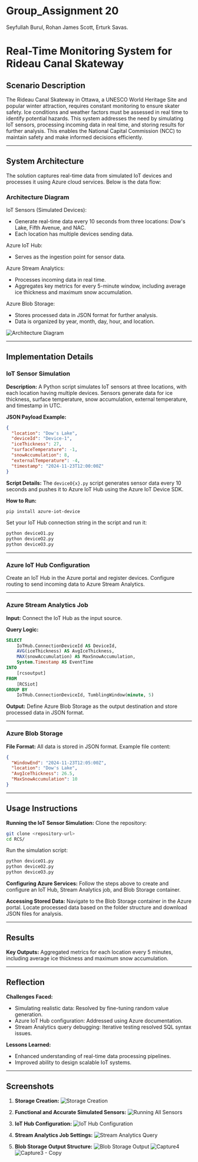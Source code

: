 # Group_Assignment 20
Seyfullah Burul,
Rohan James Scott,
Erturk Savas.

# Real-Time Monitoring System for Rideau Canal Skateway

## **Scenario Description**
The Rideau Canal Skateway in Ottawa, a UNESCO World Heritage Site and popular winter attraction, requires constant monitoring to ensure skater safety. Ice conditions and weather factors must be assessed in real time to identify potential hazards. This system addresses the need by simulating IoT sensors, processing incoming data in real time, and storing results for further analysis. This enables the National Capital Commission (NCC) to maintain safety and make informed decisions efficiently.

---

## **System Architecture**
The solution captures real-time data from simulated IoT devices and processes it using Azure cloud services. Below is the data flow:

### **Architecture Diagram**

IoT Sensors (Simulated Devices):
- Generate real-time data every 10 seconds from three locations: Dow's Lake, Fifth Avenue, and NAC.
- Each location has multiple devices sending data.

Azure IoT Hub:
- Serves as the ingestion point for sensor data.

Azure Stream Analytics:
- Processes incoming data in real time.
- Aggregates key metrics for every 5-minute window, including average ice thickness and maximum snow accumulation.

Azure Blob Storage:
- Stores processed data in JSON format for further analysis.
- Data is organized by year, month, day, hour, and location.

![Architecture Diagram](https://github.com/user-attachments/assets/7bac241b-1ed8-492a-a075-09281d8f9a67)

---

## **Implementation Details**

### **IoT Sensor Simulation**

**Description:**
A Python script simulates IoT sensors at three locations, with each location having multiple devices. Sensors generate data for ice thickness, surface temperature, snow accumulation, external temperature, and timestamp in UTC.

**JSON Payload Example:**
```json
{
  "location": "Dow's Lake",
  "deviceId": "Device-1",
  "iceThickness": 27,
  "surfaceTemperature": -1,
  "snowAccumulation": 8,
  "externalTemperature": -4,
  "timestamp": "2024-11-23T12:00:00Z"
}
```

**Script Details:**
The `deviceO{x}.py` script generates sensor data every 10 seconds and pushes it to Azure IoT Hub using the Azure IoT Device SDK.

**How to Run:**
```bash
pip install azure-iot-device
```
Set your IoT Hub connection string in the script and run it:
```bash
python deviceO1.py
python deviceO2.py
python deviceO3.py
```

---

### **Azure IoT Hub Configuration**

Create an IoT Hub in the Azure portal and register devices. Configure routing to send incoming data to Azure Stream Analytics.

---

### **Azure Stream Analytics Job**

**Input:**
Connect the IoT Hub as the input source.

**Query Logic:**
```sql
SELECT
    IoTHub.ConnectionDeviceId AS DeviceId,
    AVG(iceThickness) AS AvgIceThickness,
    MAX(snowAccumulation) AS MaxSnowAccumulation,
    System.Timestamp AS EventTime
INTO
    [rcsoutput]
FROM
    [RCSiot]
GROUP BY
    IoTHub.ConnectionDeviceId, TumblingWindow(minute, 5)
```

**Output:**
Define Azure Blob Storage as the output destination and store processed data in JSON format.

---

### **Azure Blob Storage**

**File Format:**
All data is stored in JSON format.
Example file content:
```json
{
  "WindowEnd": "2024-11-23T12:05:00Z",
  "location": "Dow's Lake",
  "AvgIceThickness": 26.5,
  "MaxSnowAccumulation": 10
}
```

---

## **Usage Instructions**

**Running the IoT Sensor Simulation:**
Clone the repository:
```bash
git clone <repository-url>
cd RCS/
```
Run the simulation script:
```bash
python deviceO1.py
python deviceO2.py
python deviceO3.py
```

**Configuring Azure Services:**
Follow the steps above to create and configure an IoT Hub, Stream Analytics job, and Blob Storage container.

**Accessing Stored Data:**
Navigate to the Blob Storage container in the Azure portal. Locate processed data based on the folder structure and download JSON files for analysis.

---

## **Results**

**Key Outputs:**
Aggregated metrics for each location every 5 minutes, including average ice thickness and maximum snow accumulation.

---

## **Reflection**

**Challenges Faced:**
- Simulating realistic data: Resolved by fine-tuning random value generation.
- Azure IoT Hub configuration: Addressed using Azure documentation.
- Stream Analytics query debugging: Iterative testing resolved SQL syntax issues.

**Lessons Learned:**
- Enhanced understanding of real-time data processing pipelines.
- Improved ability to design scalable IoT systems.

---

## **Screenshots**

1. **Storage Creation:**
![Storage Creation](https://github.com/user-attachments/assets/bf84ca9f-138a-48d2-8635-8b193c8402f2)

2. **Functional and Accurate Simulated Sensors:**
![Running All Sensors](https://github.com/user-attachments/assets/3b99e520-d0a2-49a9-a3c9-5fa14d95a911)

3. **IoT Hub Configuration:**
![IoT Hub Configuration](https://github.com/user-attachments/assets/12444133-24db-4198-a8fa-4f258b41c4a3)

4. **Stream Analytics Job Settings:**
![Stream Analytics Query](https://github.com/user-attachments/assets/2e96054d-70e4-4b79-8e71-487e495bf6da)

5. **Blob Storage Output Structure:**
![Blob Storage Output](https://github.com/user-attachments/assets/ff9b7324-737b-4c14-9030-57a32357de40)
![Capture4](https://github.com/user-attachments/assets/846a778d-11e0-45f3-8386-8086c7aa1c06)
![Capture3 - Copy](https://github.com/user-attachments/assets/0b612e9f-97e2-41ab-99d8-5f92a41c67be)


